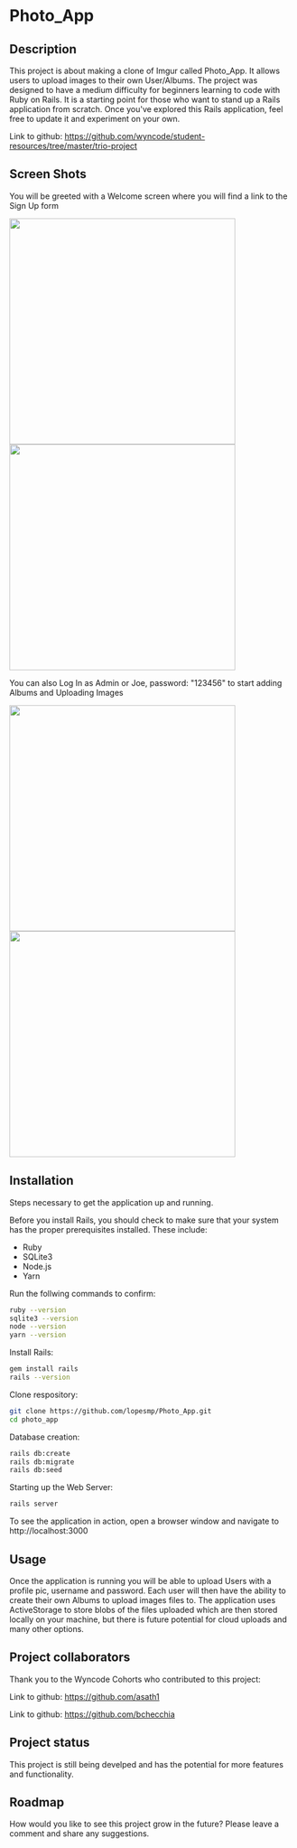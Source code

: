 # Photo_App 

## Description

This project is about making a clone of Imgur called Photo_App. It allows users to upload images to their own User/Albums. The project was designed to have a medium difficulty for beginners learning to code with Ruby on Rails. It is a starting point for those who want to stand up a Rails application from scratch. Once you've explored this Rails application, feel free to update it and experiment on your own.

Link to github: https://github.com/wyncode/student-resources/tree/master/trio-project

## Screen Shots  
  
You will be greeted with a Welcome screen where you will find a link to the Sign Up form  

<img src= "./app/assets/images/Screenshot1.png" width=400>
<img src= "./app/assets/images/Screenshot2.png" width=400>  

You can also Log In as Admin or Joe, password: "123456" to start adding Albums and Uploading Images

<img src= "./app/assets/images/Screenshot3.png" width=400>  
<img src= "./app/assets/images/Screenshot4.png" width=400>  

## Installation

Steps necessary to get the application up and running.

Before you install Rails, you should check to make sure that your system has the proper prerequisites installed. These include:

* Ruby
* SQLite3
* Node.js
* Yarn

Run the follwing commands to confirm:

```bash
ruby --version
sqlite3 --version
node --version
yarn --version
```
Install Rails:
```bash
gem install rails
rails --version
```
Clone respository: 
```bash
git clone https://github.com/lopesmp/Photo_App.git
cd photo_app
```
Database creation:
```bash
rails db:create
rails db:migrate
rails db:seed
```
Starting up the Web Server: 
```bash
rails server
```
To see the application in action, open a browser window and navigate to http://localhost:3000

## Usage 

Once the application is running you will be able to upload Users with a profile pic, username and password. Each user will then have the ability to create their own Albums to upload images files to. The application uses ActiveStorage to store blobs of the files uploaded which are then stored locally on your machine, but there is future potential for cloud uploads and many other options. 

## Project collaborators 

Thank you to the Wyncode Cohorts who contributed to this project:

Link to github: https://github.com/asath1

Link to github: https://github.com/bchecchia

## Project status

This project is still being develped and has the potential for more features and functionality.

## Roadmap

How would you like to see this project grow in the future? Please leave a comment and share any suggestions.
